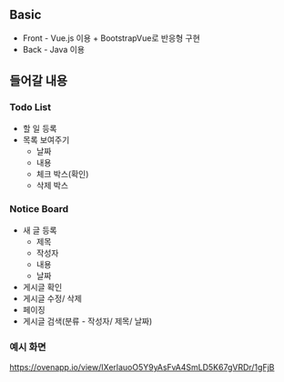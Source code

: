 ## Basic

- Front - Vue.js 이용 + BootstrapVue로 반응형 구현
- Back - Java 이용



## 들어갈 내용

### Todo List

- 할 일 등록
- 목록 보여주기
  - 날짜
  - 내용
  - 체크 박스(확인)
  - 삭제 박스



### Notice Board

- 새 글 등록
  - 제목
  - 작성자
  - 내용
  - 날짜
- 게시글 확인
- 게시글 수정/ 삭제
- 페이징
- 게시글 검색(분류 - 작성자/ 제목/ 날짜)



### 예시 화면

https://ovenapp.io/view/IXerlauoO5Y9yAsFvA4SmLD5K67gVRDr/1gFjB